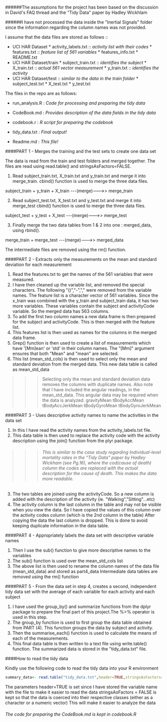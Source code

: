 ######The assumptions for the project has been based on the discussion in David's FAQ thread and the "Tidy Data" paper by Hadley Wickhlam

######I have not processed the data inside the "Inertial Signals" folder since the information regarding the column names was not provided. 

I assume that the data files are stored as follows ::

* UCI HAR Dataset
       * activity_labels.txt :: *activity list with their codes*
       * features.txt :: *feature list of 561 variables*
       * features_info.txt
       * README.txt
* UCI HAR Dataset/train
       * subject_train.txt :: *identifies the subject*
       * X_train.txt :: *actual 561 vector measurement*
       * y_train.txt :: *identifies the activity*
* UCI HAR Dataset/test :: *similar to the data in the train folder*
       * subject_test.txt
       * X_test.txt
       * y_test.txt

The files in the repo are as follows: 

* run_analysis.R : *Code for processing and preparing the tidy data*

* CodeBook.md : *Provides description of the data fields in the tidy data*

* codebook.r : *R script for preparing the codebook*

* tidy_data.txt : *Final output!*

* Readme.md : *This file!* 


####PART 1 - Merges the training and the test sets to create one data set


The data is read from the train and test folders and merged together. The files are read using read.table() and stringsAsFactors=FALSE.

1. Read subject_train.txt, X_train.txt and y_train.txt and merge it into merge_train. cbind() function is used to merge the three data files.

subject_train + y_train + X_train ---(merge)--->> merge_train 

2. Read subject_test.txt, X_test.txt and y_test.txt and merge it into merge_test
cbind() function is used to merge the three data files.

subject_test + y_test + X_test ---(merge)--->> merge_test 

3. Finally merge the two data tables from 1 & 2 into one : merged_data, using rbind().

merge_train + merge_test ---(merge)--->> merged_data

The intermediate files are removed using the rm() function.


####PART 2 - Extracts only the measurements on the mean and standard deviation for each measurement
         
1. Read the features.txt to get the names of the 561 variables that were 
measured.
2. I have then cleaned up the variable list, and removed the special characters. The following "()","-","," were removed from the variable names.
The feature list is a character vector of 561 variables. Since the x_train was combined with the y_train and subject_train data, it has two more variables. These variables contain the subject and activityCode variable. So the merged data has 563 columns. 
3. To add the first two column names a new data frame is then prepared for the subject and activityCode. This is then merged with the feature list.
4. This features list is then used as names for the columns in the merged data frame.
5. Grep() function is then used to create a list of measurements which have '[Mm]ean' or 'std' in their column names. The "[Mm]" argument ensures that both "Mean" and "mean" are selected.
6. This list (mean_std_cols) is then used to select only the mean and standard deviation from the merged data. This new data table is called as mean_std_data
>>>Selecting only the mean and standard deviation data removes the columns with duplicate names. 
>>>Also note that I have included the angular readings, in the mean_std_data. This angular data may be required when the data is analyzed. 
gravityMean
tBodyAccMean
tBodyAccJerkMean
tBodyGyroMean
tBodyGyroJerkMean

####PART 3 - Uses descriptive activity names to name the activities in the data set
         

1. In this I have read the activity names from the activity_labels.txt file.
2. This data table is then used to replace the activity code with the activity description using the join() function from the plyr package. 

>>><h6>This is similar to the case study regarding Individual-level mortality rates in the "Tidy Data" paper by Hadley Wickham (see Pg.16), where the cod(cause of death) column the codes are replaced with the actual description for the cause of death. This makes the data more readable.</h6>

3. The two tables are joined using the activityCode. So a new column is added with the description of the activity (ie. "Walking","Sitting"...etc)
4. The activity column is the last column in the table and may not be visible when you view the data. So I have copied the values of this column over the activity codes column (which is the 2nd column in the table) After copying the data the last column is dropped. This is done to avoid keeping duplicate information in the data table.

####PART 4 - Appropriately labels the data set with descriptive variable names
         

1. Then I use the sub() function to give more descriptive names to the variables
2. The sub() function is used over the mean_std_cols list
3. The above list is then used to rename the column names of the data file (mean_std_data) and stored as part4_data
Intermediate data tables are removed using the rm() function

####PART 5 - From the data set in step 4, creates a second, independent tidy data set with the average of each variable for each activity and each subject
                 

1. I have used the group_by() and summarize functions from the dplyr package to prepare the final part of this project.The %>% operator is used in this step.
2. The group_by function is used to first group the data table obtained from PART (4). This function groups the data by subject and activity.
3. Then the summarise_each() function is used to calculate the means of each of the measurements. 
4. This final data table is then written to a text file using write.table() function. The summarized data is stored in the "tidy_data.txt" file.


####How to read the tidy data

Kindly use the following code to read the tidy data into your R environment

```R
summary_data<- read.table("tidy_data.txt",header=TRUE,stringsAsFactors=FALSE)
```

The parameters header=TRUE is set since I have stored the variable name with the file to make it easier to read the data
stringsAsFactors = FALSE is kept so that the data is coerced into their respective classes (either as a character or a numeric vector)
This will make it easier to analyze the data 

<h6>The code for preparing the CodeBook.md is kept in codebook.R</h6>
<br>
<br>
<br>






